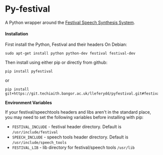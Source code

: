 # Py-festival

A Python wrapper around the [Festival Speech Synthesis System](http://www.cstr.ed.ac.uk/projects/festival/).

#### Installation

First install the Python, Festival and their headers
On Debian:

```
sudo apt-get install python python-dev festival festival-dev
```

Then install using either pip or directly from github:

```
pip install pyfestival
```
or
```
pip install git+https://git.techiaith.bangor.ac.uk/lleferydd/pyfestival.git#festival
```    

**Environment Variables**

If your festival/speechtools headers and libs aren't in the standard place, you may need to set the following variables before installing with pip:

* `FESTIVAL_INCLUDE` - festival header directory. Default is `/usr/include/festival`
* `SPEECH_INCLUDE` - speech tools header directory. Default is `/usr/include/speech_tools`
* `FESTIVAL_LIB` - lib directory for festival/speech tools `/usr/lib`